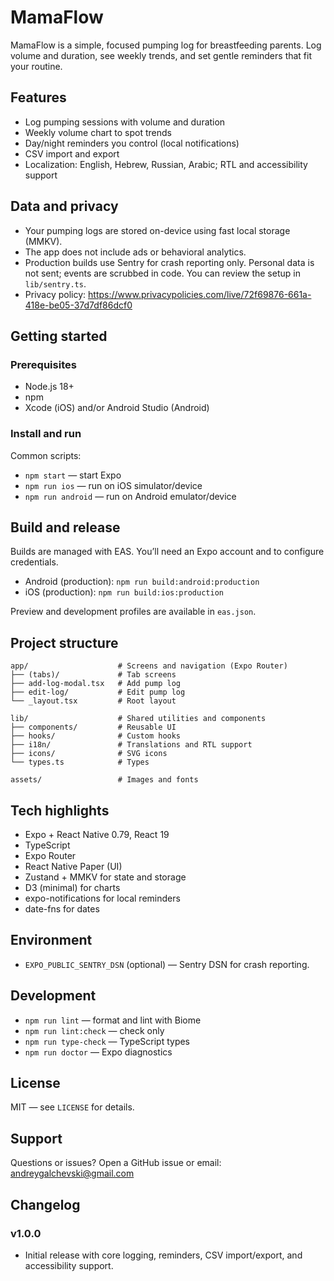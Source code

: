 # MamaFlow

MamaFlow is a simple, focused pumping log for breastfeeding parents. Log volume and duration, see weekly trends, and set gentle reminders that fit your routine.

## Features

- Log pumping sessions with volume and duration
- Weekly volume chart to spot trends
- Day/night reminders you control (local notifications)
- CSV import and export
 - Localization: English, Hebrew, Russian, Arabic; RTL and accessibility support

## Data and privacy

- Your pumping logs are stored on-device using fast local storage (MMKV).
- The app does not include ads or behavioral analytics.
- Production builds use Sentry for crash reporting only. Personal data is not sent; events are scrubbed in code. You can review the setup in `lib/sentry.ts`.
- Privacy policy: https://www.privacypolicies.com/live/72f69876-661a-418e-be05-37d7df86dcf0

## Getting started

### Prerequisites

- Node.js 18+
- npm
- Xcode (iOS) and/or Android Studio (Android)

### Install and run

Common scripts:

- `npm start` — start Expo
- `npm run ios` — run on iOS simulator/device
- `npm run android` — run on Android emulator/device

## Build and release

Builds are managed with EAS. You’ll need an Expo account and to configure credentials.

- Android (production): `npm run build:android:production`
- iOS (production): `npm run build:ios:production`

Preview and development profiles are available in `eas.json`.

## Project structure

```
app/                    # Screens and navigation (Expo Router)
├── (tabs)/             # Tab screens
├── add-log-modal.tsx   # Add pump log
├── edit-log/           # Edit pump log
└── _layout.tsx         # Root layout

lib/                    # Shared utilities and components
├── components/         # Reusable UI
├── hooks/              # Custom hooks
├── i18n/               # Translations and RTL support
├── icons/              # SVG icons
└── types.ts            # Types

assets/                 # Images and fonts
```

## Tech highlights

- Expo + React Native 0.79, React 19
- TypeScript
- Expo Router
- React Native Paper (UI)
- Zustand + MMKV for state and storage
- D3 (minimal) for charts
- expo-notifications for local reminders
- date-fns for dates

## Environment

- `EXPO_PUBLIC_SENTRY_DSN` (optional) — Sentry DSN for crash reporting.

## Development

- `npm run lint` — format and lint with Biome
- `npm run lint:check` — check only
- `npm run type-check` — TypeScript types
- `npm run doctor` — Expo diagnostics

## License

MIT — see `LICENSE` for details.

## Support

Questions or issues? Open a GitHub issue or email: andreygalchevski@gmail.com

## Changelog

### v1.0.0
- Initial release with core logging, reminders, CSV import/export, and accessibility support.
